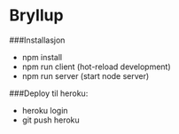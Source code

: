 # Bryllup


###Installasjon
- npm install
- npm run client (hot-reload development)
- npm run server (start node server)

###Deploy til heroku:
- heroku login
- git push heroku <BRANCH>
